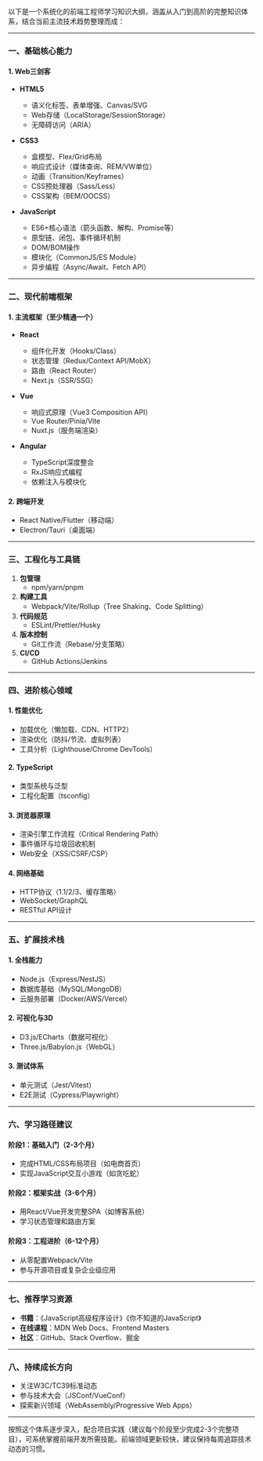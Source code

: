 以下是一个系统化的前端工程师学习知识大纲，涵盖从入门到高阶的完整知识体系，结合当前主流技术趋势整理而成：

---

### **一、基础核心能力**
#### 1. Web三剑客
- **HTML5**  
  - 语义化标签、表单增强、Canvas/SVG  
  - Web存储（LocalStorage/SessionStorage）  
  - 无障碍访问（ARIA）
  
- **CSS3**  
  - 盒模型、Flex/Grid布局  
  - 响应式设计（媒体查询、REM/VW单位）  
  - 动画（Transition/Keyframes）  
  - CSS预处理器（Sass/Less）  
  - CSS架构（BEM/OOCSS）

- **JavaScript**  
  - ES6+核心语法（箭头函数、解构、Promise等）  
  - 原型链、闭包、事件循环机制  
  - DOM/BOM操作  
  - 模块化（CommonJS/ES Module）  
  - 异步编程（Async/Await、Fetch API）

---

### **二、现代前端框架**
#### 1. 主流框架（至少精通一个）
- **React**  
  - 组件化开发（Hooks/Class）  
  - 状态管理（Redux/Context API/MobX）  
  - 路由（React Router）  
  - Next.js（SSR/SSG）

- **Vue**  
  - 响应式原理（Vue3 Composition API）  
  - Vue Router/Pinia/Vite  
  - Nuxt.js（服务端渲染）

- **Angular**  
  - TypeScript深度整合  
  - RxJS响应式编程  
  - 依赖注入与模块化

#### 2. 跨端开发
- React Native/Flutter（移动端）  
- Electron/Tauri（桌面端）

---

### **三、工程化与工具链**
1. **包管理**  
   - npm/yarn/pnpm
2. **构建工具**  
   - Webpack/Vite/Rollup（Tree Shaking、Code Splitting）
3. **代码规范**  
   - ESLint/Prettier/Husky
4. **版本控制**  
   - Git工作流（Rebase/分支策略）
5. **CI/CD**  
   - GitHub Actions/Jenkins

---

### **四、进阶核心领域**
#### 1. 性能优化
- 加载优化（懒加载、CDN、HTTP2）  
- 渲染优化（防抖/节流、虚拟列表）  
- 工具分析（Lighthouse/Chrome DevTools）

#### 2. TypeScript
- 类型系统与泛型  
- 工程化配置（tsconfig）

#### 3. 浏览器原理
- 渲染引擎工作流程（Critical Rendering Path）  
- 事件循环与垃圾回收机制  
- Web安全（XSS/CSRF/CSP）

#### 4. 网络基础
- HTTP协议（1.1/2/3、缓存策略）  
- WebSocket/GraphQL  
- RESTful API设计

---

### **五、扩展技术栈**
#### 1. 全栈能力
- Node.js（Express/NestJS）  
- 数据库基础（MySQL/MongoDB）  
- 云服务部署（Docker/AWS/Vercel）

#### 2. 可视化与3D
- D3.js/ECharts（数据可视化）  
- Three.js/Babylon.js（WebGL）

#### 3. 测试体系
- 单元测试（Jest/Vitest）  
- E2E测试（Cypress/Playwright）

---

### **六、学习路径建议**
#### 阶段1：基础入门（2-3个月）
- 完成HTML/CSS布局项目（如电商首页）  
- 实现JavaScript交互小游戏（如贪吃蛇）

#### 阶段2：框架实战（3-6个月）
- 用React/Vue开发完整SPA（如博客系统）  
- 学习状态管理和路由方案

#### 阶段3：工程进阶（6-12个月）
- 从零配置Webpack/Vite  
- 参与开源项目或复杂企业级应用

---

### **七、推荐学习资源**
- **书籍**：《JavaScript高级程序设计》《你不知道的JavaScript》  
- **在线课程**：MDN Web Docs、Frontend Masters  
- **社区**：GitHub、Stack Overflow、掘金

---

### **八、持续成长方向**
- 关注W3C/TC39标准动态  
- 参与技术大会（JSConf/VueConf）  
- 探索新兴领域（WebAssembly/Progressive Web Apps）

---

按照这个体系逐步深入，配合项目实践（建议每个阶段至少完成2-3个完整项目），可系统掌握前端开发所需技能。前端领域更新较快，建议保持每周追踪技术动态的习惯。

